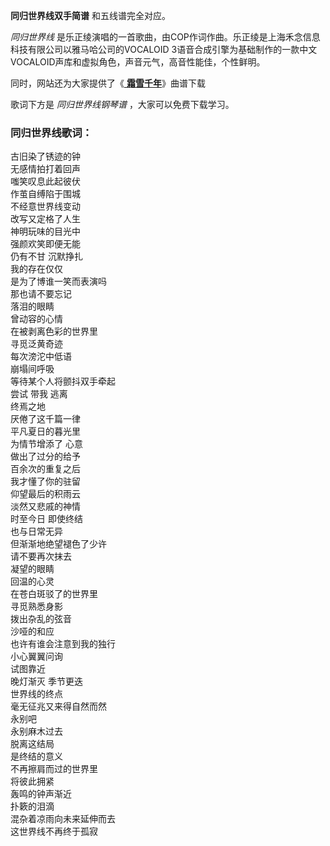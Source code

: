 

**同归世界线双手简谱** 和五线谱完全对应。

_同归世界线_ 是乐正绫演唱的一首歌曲，由COP作词作曲。乐正绫是上海禾念信息科技有限公司以雅马哈公司的VOCALOID
3语音合成引擎为基础制作的一款中文VOCALOID声库和虚拟角色，声音元气，高音性能佳，个性鲜明。

同时，网站还为大家提供了《[ **霜雪千年**](Music-8871-霜雪千年-洛天依和乐正绫.html "霜雪千年")》曲谱下载

歌词下方是 _同归世界线钢琴谱_ ，大家可以免费下载学习。

### 同归世界线歌词：

古旧染了锈迹的钟  
无感情拍打着回声  
嗤笑叹息此起彼伏  
作茧自缚陷于围城  
不经意世界线变动  
改写又定格了人生  
神明玩味的目光中  
强颜欢笑即便无能  
仍有不甘 沉默挣扎  
我的存在仅仅  
是为了博谁一笑而表演吗  
那也请不要忘记  
落泪的眼睛  
曾动容的心情  
在被剥离色彩的世界里  
寻觅泛黄奇迹  
每次滂沱中低语  
崩塌间呼吸  
等待某个人将颤抖双手牵起  
尝试 带我 逃离  
终焉之地  
厌倦了这千篇一律  
平凡夏日的暮光里  
为情节增添了 心意  
做出了过分的给予  
百余次的重复之后  
我才懂了你的驻留  
仰望最后的积雨云  
淡然又悲戚的神情  
时至今日 即使终结  
也与日常无异  
但渐渐地绝望褪色了少许  
请不要再次抹去  
凝望的眼睛  
回温的心灵  
在苍白斑驳了的世界里  
寻觅熟悉身影  
拨出杂乱的弦音  
沙哑的和应  
也许有谁会注意到我的独行  
小心翼翼问询  
试图靠近  
晚灯渐灭 季节更迭  
世界线的终点  
毫无征兆又来得自然而然  
永别吧  
永别麻木过去  
脱离这结局  
是终结的意义  
不再擦肩而过的世界里  
将彼此拥紧  
轰鸣的钟声渐近  
扑簌的泪滴  
混杂着凉雨向未来延伸而去  
这世界线不再终于孤寂

